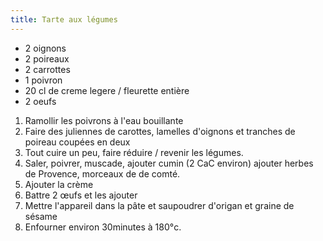 ```yaml
---
title: Tarte aux légumes
---
```


-   2 oignons
-   2 poireaux
-   2 carrottes
-   1 poivron
-   20 cl de creme legere / fleurette entière
-   2 oeufs

1.  Ramollir les poivrons à l'eau bouillante
2.  Faire des juliennes de carottes, lamelles d'oignons et tranches de
    poireau coupées en deux
3.  Tout cuire un peu, faire réduire / revenir les légumes.
4.  Saler, poivrer, muscade, ajouter cumin (2 CaC environ) ajouter
    herbes de Provence, morceaux de de comté.
5.  Ajouter la crème
6.  Battre 2 œufs et les ajouter
7.  Mettre l'appareil dans la pâte et saupoudrer d'origan et graine de
    sésame
8.  Enfourner environ 30minutes à 180°c.
